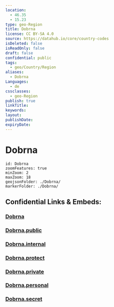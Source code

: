 ```yaml
---
location:
  - 46.35
  - 15.23
type: geo-Region
title: Dobrna
license: CC BY-SA 4.0
source: https://datahub.io/core/country-codes
isDeleted: false
isReadOnly: false
draft: false
confidential: public
tags:
  - geo/Country/Region
aliases:
  - Dobrna
Languages:
  - de
cssclasses:
  - geo-Region
publish: true
linkTitle:
keywords:
layout:
publishDate:
expiryDate:
---
```


# Dobrna

```leaflet
id: Dobrna
zoomFeatures: true 
minZoom: 2 
maxZoom: 18
geojsonFolder: ./Dobrna/
markerFolder: ./Dobrna/
```


## Confidential Links & Embeds: 

### [Dobrna](/_Standards/Earth/Continent/Europe/Europe~Central/Slovenia/Regions~Slovenia/Savinjska/counties~Savinjska/Dobrna.md) 

### [Dobrna.public](/_public/Earth/Continent/Europe/Europe~Central/Slovenia/Regions~Slovenia/Savinjska/counties~Savinjska/Dobrna.public.md) 

### [Dobrna.internal](/_internal/Earth/Continent/Europe/Europe~Central/Slovenia/Regions~Slovenia/Savinjska/counties~Savinjska/Dobrna.internal.md) 

### [Dobrna.protect](/_protect/Earth/Continent/Europe/Europe~Central/Slovenia/Regions~Slovenia/Savinjska/counties~Savinjska/Dobrna.protect.md) 

### [Dobrna.private](/_private/Earth/Continent/Europe/Europe~Central/Slovenia/Regions~Slovenia/Savinjska/counties~Savinjska/Dobrna.private.md) 

### [Dobrna.personal](/_personal/Earth/Continent/Europe/Europe~Central/Slovenia/Regions~Slovenia/Savinjska/counties~Savinjska/Dobrna.personal.md) 

### [Dobrna.secret](/_secret/Earth/Continent/Europe/Europe~Central/Slovenia/Regions~Slovenia/Savinjska/counties~Savinjska/Dobrna.secret.md)

